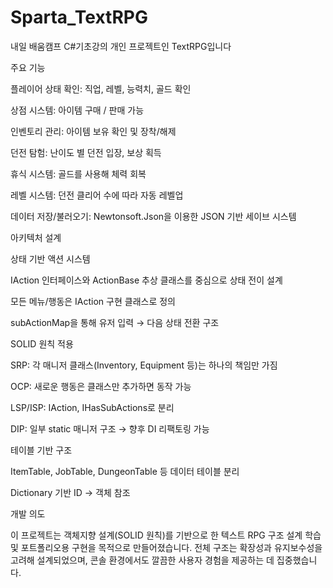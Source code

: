 # Sparta_TextRPG
내일 배움캠프 C#기초강의 개인 프로젝트인 TextRPG입니다

주요 기능

플레이어 상태 확인: 직업, 레벨, 능력치, 골드 확인

상점 시스템: 아이템 구매 / 판매 가능

인벤토리 관리: 아이템 보유 확인 및 장착/해제

던전 탐험: 난이도 별 던전 입장, 보상 획득

휴식 시스템: 골드를 사용해 체력 회복

레벨 시스템: 던전 클리어 수에 따라 자동 레벨업

데이터 저장/불러오기: Newtonsoft.Json을 이용한 JSON 기반 세이브 시스템

아키텍처 설계

상태 기반 액션 시스템

IAction 인터페이스와 ActionBase 추상 클래스를 중심으로 상태 전이 설계

모든 메뉴/행동은 IAction 구현 클래스로 정의

subActionMap을 통해 유저 입력 → 다음 상태 전환 구조

SOLID 원칙 적용

SRP: 각 매니저 클래스(Inventory, Equipment 등)는 하나의 책임만 가짐

OCP: 새로운 행동은 클래스만 추가하면 동작 가능

LSP/ISP: IAction, IHasSubActions로 분리

DIP: 일부 static 매니저 구조 → 향후 DI 리팩토링 가능

테이블 기반 구조

ItemTable, JobTable, DungeonTable 등 데이터 테이블 분리

Dictionary 기반 ID → 객체 참조


개발 의도

이 프로젝트는 객체지향 설계(SOLID 원칙)를 기반으로 한 텍스트 RPG 구조 설계 학습 및 포트폴리오용 구현을 목적으로 만들어졌습니다. 전체 구조는 확장성과 유지보수성을 고려해 설계되었으며, 콘솔 환경에서도 깔끔한 사용자 경험을 제공하는 데 집중했습니다.
